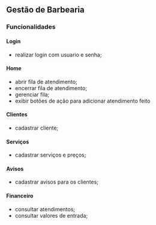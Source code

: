 ## Gestão de Barbearia

### Funcionalidades

#### Login

* realizar login com usuario e senha;

#### Home

* abrir fila de atendimento;
* encerrar fila de atendimento;
* gerenciar fila;
* exibir botões de ação para adicionar atendimento feito

#### Clientes

* cadastrar cliente;

#### Serviços

* cadastrar serviços e preços;


#### Avisos

* cadastrar avisos para os clientes;

#### Financeiro


* consultar atendimentos;
* consultar valores de entrada;